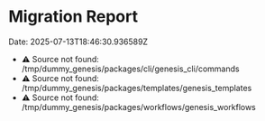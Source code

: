 # Migration Report

Date: 2025-07-13T18:46:30.936589Z

- ⚠️ Source not found: /tmp/dummy_genesis/packages/cli/genesis_cli/commands
- ⚠️ Source not found: /tmp/dummy_genesis/packages/templates/genesis_templates
- ⚠️ Source not found: /tmp/dummy_genesis/packages/workflows/genesis_workflows
